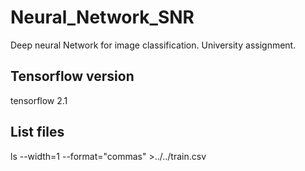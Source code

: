 # Neural_Network_SNR
Deep neural Network for image classification. University assignment.

## Tensorflow version
tensorflow              2.1       
## List files
ls --width=1 --format="commas" >../../train.csv